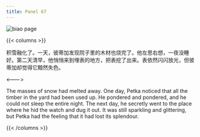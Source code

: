 ```yaml
---
title: Panel 67
---
```


![biao page](./../../images/biao/seifert0726_biao_0061_067.jpg)

{{< columns >}}

积雪融化了。一天，彼蒂加发现院子里的木材也烧完了。他左思右想，一夜没睡好。第二天清早，他悄悄来到埋表的地方，把表挖了出来。表依然闪闪放光，但彼蒂加却觉得它黯然失色。

<--->

The masses of snow had melted away. One day, Petka noticed that all the timber in the yard had been used up. He pondered and pondered, and he could not sleep the entire night. The next day, he secretly went to the place where he hid the watch and dug it out. It was still sparkling and glittering, but Petka had the feeling that it had lost its splendour.

{{< /columns >}}